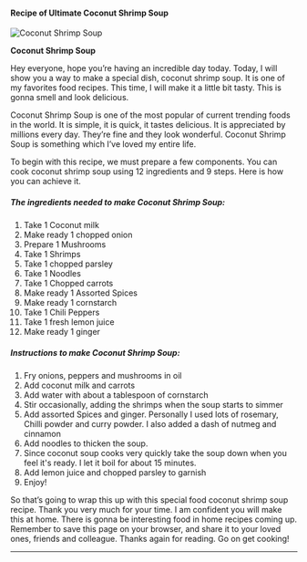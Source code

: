             

#### Recipe of Ultimate Coconut Shrimp Soup

![Coconut Shrimp Soup](https://img-global.cpcdn.com/recipes/4600580612816896/751x532cq70/coconut-shrimp-soup-recipe-main-photo.jpg)

**Coconut Shrimp Soup**

Hey everyone, hope you’re having an incredible day today. Today, I will show you a way to make a special dish, coconut shrimp soup. It is one of my favorites food recipes. This time, I will make it a little bit tasty. This is gonna smell and look delicious.

Coconut Shrimp Soup is one of the most popular of current trending foods in the world. It is simple, it is quick, it tastes delicious. It is appreciated by millions every day. They’re fine and they look wonderful. Coconut Shrimp Soup is something which I’ve loved my entire life.

To begin with this recipe, we must prepare a few components. You can cook coconut shrimp soup using 12 ingredients and 9 steps. Here is how you can achieve it.

##### The ingredients needed to make Coconut Shrimp Soup:

1.  Take 1 Coconut milk
2.  Make ready 1 chopped onion
3.  Prepare 1 Mushrooms
4.  Take 1 Shrimps
5.  Take 1 chopped parsley
6.  Take 1 Noodles
7.  Take 1 Chopped carrots
8.  Make ready 1 Assorted Spices
9.  Make ready 1 cornstarch
10.  Take 1 Chili Peppers
11.  Take 1 fresh lemon juice
12.  Make ready 1 ginger

##### Instructions to make Coconut Shrimp Soup:

1.  Fry onions, peppers and mushrooms in oil
2.  Add coconut milk and carrots
3.  Add water with about a tablespoon of cornstarch
4.  Stir occasionally, adding the shrimps when the soup starts to simmer
5.  Add assorted Spices and ginger. Personally I used lots of rosemary, Chilli powder and curry powder. I also added a dash of nutmeg and cinnamon
6.  Add noodles to thicken the soup.
7.  Since coconut soup cooks very quickly take the soup down when you feel it's ready. I let it boil for about 15 minutes.
8.  Add lemon juice and chopped parsley to garnish
9.  Enjoy!

So that’s going to wrap this up with this special food coconut shrimp soup recipe. Thank you very much for your time. I am confident you will make this at home. There is gonna be interesting food in home recipes coming up. Remember to save this page on your browser, and share it to your loved ones, friends and colleague. Thanks again for reading. Go on get cooking!

* * *
